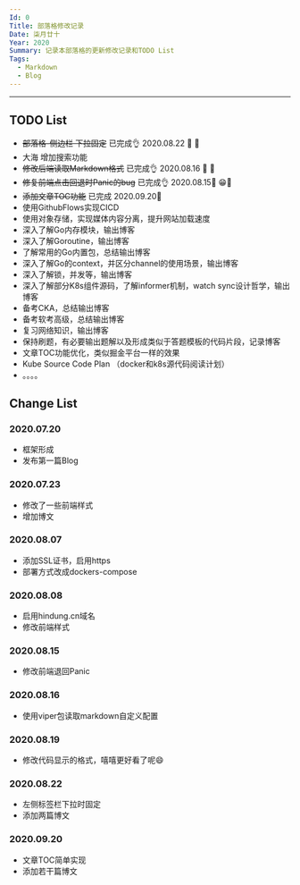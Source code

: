 ```yaml
---
Id: 0
Title: 部落格修改记录
Date: 柒月廿十
Year: 2020
Summary: 记录本部落格的更新修改记录和TODO List
Tags: 
  - Markdown
  - Blog
---
```


----

## TODO List

- ~~部落格-侧边栏 下拉固定~~   已完成👌  2020.08.22 📅  🎉
- 大海 增加搜索功能
- ~~修改后端读取Markdown格式~~ 已完成👌  2020.08.16 📅  🎉
- ~~修复前端点击回退时Panic的bug~~ 已完成👌 2020.08.15📅 😁🎉
- ~~添加文章TOC功能~~   已完成 2020.09.20📅
- 使用GithubFlows实现CICD
- 使用对象存储，实现媒体内容分离，提升网站加载速度
- 深入了解Go内存模块，输出博客
- 深入了解Goroutine，输出博客
- 了解常用的Go内置包，总结输出博客
- 深入了解Go的context，并区分channel的使用场景，输出博客
- 深入了解锁，并发等，输出博客
- 深入了解部分K8s组件源码，了解informer机制，watch sync设计哲学，输出博客
- 备考CKA，总结输出博客
- 备考软考高级，总结输出博客
- 复习网络知识，输出博客
- 保持刷题，有必要输出题解以及形成类似于答题模板的代码片段，记录博客
- 文章TOC功能优化，类似掘金平台一样的效果
- Kube Source Code Plan （docker和k8s源代码阅读计划）
- 。。。。

## Change List

### 2020.07.20

- 框架形成
- 发布第一篇Blog

### 2020.07.23

- 修改了一些前端样式
- 增加博文

### 2020.08.07

- 添加SSL证书，启用https
- 部署方式改成dockers-compose

### 2020.08.08

- 启用hindung.cn域名
- 修改前端样式

### 2020.08.15

- 修改前端退回Panic


### 2020.08.16

- 使用viper包读取markdown自定义配置

### 2020.08.19

- 修改代码显示的格式，嘻嘻更好看了呢😄

### 2020.08.22

- 左侧标签栏下拉时固定
- 添加两篇博文

### 2020.09.20

- 文章TOC简单实现
- 添加若干篇博文
